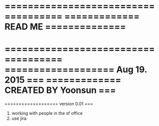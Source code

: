 ====================================
============= READ ME ==============
====================================
====================================
=================== Aug 19. 2015 ===
============= CREATED BY Yoonsun ===
====================================
=================== version 0.01 ===

1. working with people in the sf office 
2. use jira 
